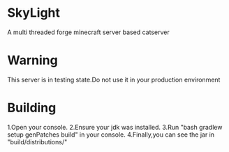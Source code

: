 # SkyLight
A multi threaded forge minecraft server based catserver
# Warning
This server is in testing state.Do not use it in your production environment
# Building
1.Open your console.
2.Ensure your jdk was installed.
3.Run "bash gradlew setup genPatches build" in your console.
4.Finally,you can see the jar in "build/distributions/"

